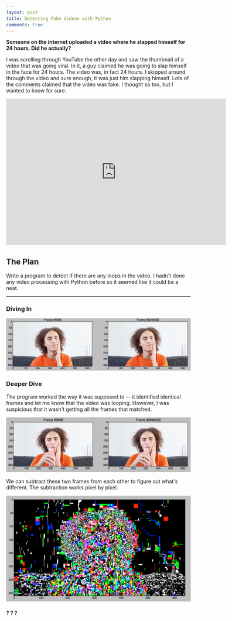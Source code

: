 ```yaml
---
layout: post
title: Detecting Fake Videos with Python
comments: true
---
```


**Someone on the internet uploaded a video where he slapped himself for 24 hours. Did he actually?**

I was scrolling through YouTube the other day and saw the thumbnail of a video that was going viral. In it, a guy claimed he was going to slap himself in the face for 24 hours. The video was, in fact 24 hours. I skipped around through the video and sure enough, it was just him slapping himself. Lots of the comments claimed that the video was fake. I thought so too, but I wanted to know for sure. 

<iframe width="600" height="400" src="https://www.youtube.com/embed/N2VwIfi6LoY?ecver=1" frameborder="0" allowfullscreen></iframe>

## The Plan

Write a program to detect if there are any loops in the video. I hadn't done any video processing with Python before so it seemed like it could be a neat. 

---

### Diving In

<div style="text-align: center;"><img src="https://raw.githubusercontent.com/sunnybala/sunnybala.github.io/master/assets/frame-match.png" /></div>

### Deeper Dive

The program worked the way it was supposed to -- it identified identical frames and let me know that the video was looping. However, I was suspicious that it wasn't getting all the frames that matched.

<div style="text-align: center;"><img src="https://raw.githubusercontent.com/sunnybala/sunnybala.github.io/master/assets/identical-prediff.png" /></div>

We can subtract these two frames from each other to figure out what's different. The subtraction works pixel by pixel.

<div style="text-align: center;"><img src="https://raw.githubusercontent.com/sunnybala/sunnybala.github.io/master/assets/identical.png" /></div>

#### ? ? ?



